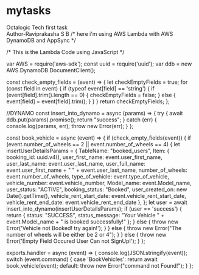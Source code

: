 # mytasks
Octalogic Tech first task
<br>
Author-Raviprakasha S B
/*  here i'm using AWS Lambda with AWS DynamoDB and AppSync */


/* This is the Lambda Code using JavaScript */

var AWS = require('aws-sdk');
const uuid = require('uuid');
var ddb = new AWS.DynamoDB.DocumentClient();

const check_empty_fields = (event) => {
  let checkEmptyFields = true;
  for (const field in event) {
    if (typeof event[field] == 'string') {
      if (event[field].trim().length == 0) {
        checkEmptyFields = false;
      }
      else {
        event[field] = event[field].trim();
      }
    }
  }
  return checkEmptyFields;
};

//DYNAMO
const insert_into_dynamo = async (params) => {
  try {
    await ddb.put(params).promise();
    return "success";
  }
  catch (err) {
    console.log(params, err);
    throw new Error(err);
  }
};

const book_vehicle = async (event) => {
  if (check_empty_fields(event)) {
    if (event.number_of_wheels == 2 || event.number_of_wheels == 4) {
      let insertUserDetailsParams = {
        TableName: "booked_users",
        Item: {
          booking_id: uuid.v4(),
          user_first_name: event.user_first_name,
          user_last_name: event.user_last_name,
          user_full_name: event.user_first_name + " " + event.user_last_name,
          number_of_wheels: event.number_of_wheels,
          type_of_vehicle: event.type_of_vehicle,
          vehicle_number: event.vehicle_number,
          Model_name: event.Model_name,
          user_status: "ACTIVE",
          booking_status: "Booked",
          user_created_on: new Date().getTime(),
          vehicle_rent_start_date: event.vehicle_rent_start_date,
          vehicle_rent_end_date: event.vehicle_rent_end_date
        },
      };
      let user = await insert_into_dynamo(insertUserDetailsParams);
      if (user == 'success') {
        return {
          status: "SUCCESS",
          status_message: "Your Vehicle " + event.Model_name + " is booked successfully!"
        };
      }
      else {
        throw new Error('Vehicle not Booked! try again!');
      }
    }
    else {
      throw new Error("The number of wheels will be either be 2 or 4");
    }
  }
  else {
    throw new Error('Empty Field Occured User Can not SignUp!');
  }
};

exports.handler = async (event) => {
  console.log(JSON.stringify(event));
  switch (event.command) {
    case 'BookVehicles':
      return await book_vehicle(event);
    default:
      throw new Error("command not Found!");
  }
};
